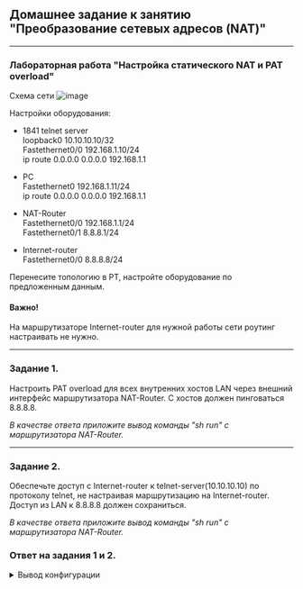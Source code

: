 ## Домашнее задание к занятию "Преобразование сетевых адресов (NAT)"

---

### Лабораторная работа "Настройка статического NAT и PAT overload"

Схема сети 
![image](https://user-images.githubusercontent.com/5977962/163477371-1c6c0142-91c6-4133-890d-06125107db9d.png)

Настройки оборудования:

- 1841 telnet server  
loopback0	10.10.10.10/32  
Fastethernet0/0	192.168.1.10/24  
ip route 0.0.0.0 0.0.0.0 192.168.1.1
- PC  
Fastethernet0	192.168.1.11/24  
ip route 0.0.0.0 0.0.0.0 192.168.1.1

- NAT-Router  
Fastethernet0/0	192.168.1.1/24  
Fastethernet0/1	8.8.8.1/24  

- Internet-router  
Fastethernet0/0	8.8.8.8/24  


Перенесите топологию в PT, настройте оборудование по предложенным данным. 
#### Важно!  
На маршрутизаторе Internet-router для нужной работы сети роутинг настраивать не нужно.  

-----

### Задание 1. 

Настроить PAT overload для всех внутренних хостов LAN через внешний интерфейс маршрутизатора NAT-Router. С хостов должен пинговаться 8.8.8.8.

*В качестве ответа приложите вывод команды "sh run" с маршрутизатора NAT-Router.*

------

### Задание 2. 

Обеспечьте доступ с Internet-router к telnet-server(10.10.10.10) по протоколу telnet, не настраивая маршрутизацию на Internet-router. Доступ из LAN к 8.8.8.8 должен сохраниться.

*В качестве ответа приложите вывод команды "sh run" с маршрутизатора NAT-Router.*

### Ответ на задания 1 и 2.  


<details>  
<summary>Вывод конфигурации</summary>  

sh run  
Building configuration...  

Current configuration : 940 bytes  
!  
version 12.4  
no service timestamps log datetime msec  
no service timestamps debug datetime msec  
no service password-encryption  
!  
hostname 1841_NAT-Router  
!  
!  
!  
!  
!  
!  
!  
!  
ip cef  
no ipv6 cef  
!  
!  
!  
!  
!  
!  
!  
!  
!  
!  
!  
!  
spanning-tree mode pvst  
!    
!  
!  
!  
!  
!  
int erface FastEthernet0/0  
 ip address 192.168.1.1 255.255.255.0  
 ip nat inside  
 duplex auto  
 speed auto  
!  
interface FastEthernet0/1  
 ip address 8.8.8.1 255.255.255.0  
 ip nat outside  
 duplex auto  
 speed auto  
!  
interface Vlan1  
 no ip address  
 shutdown  
!  
ip nat inside source list NAT-TO-ISP interface FastEthernet0/1 overload  
ip nat inside source static tcp 10.10.10.10 23 8.8.8.1 23   
ip classless    
ip route 10.10.10.0 255.255.255.0 FastEthernet0/0 2  
ip route 0.0.0.0 0.0.0.0 8.8.8.8   
!  
ip flow-export version 9  
!  
!  
ip access-list extended NAT-TO-ISP  
 permit ip 192.168.1.0 0.0.0.255 any  
 permit ip 10.10.10.0 0.0.0.255 any  
!  
!  
!  
!  
!  
!  
line con 0  
!  
line aux 0  
!  
line vty 0 4  
 login  
!  
!  
!  
end  

<details>  
